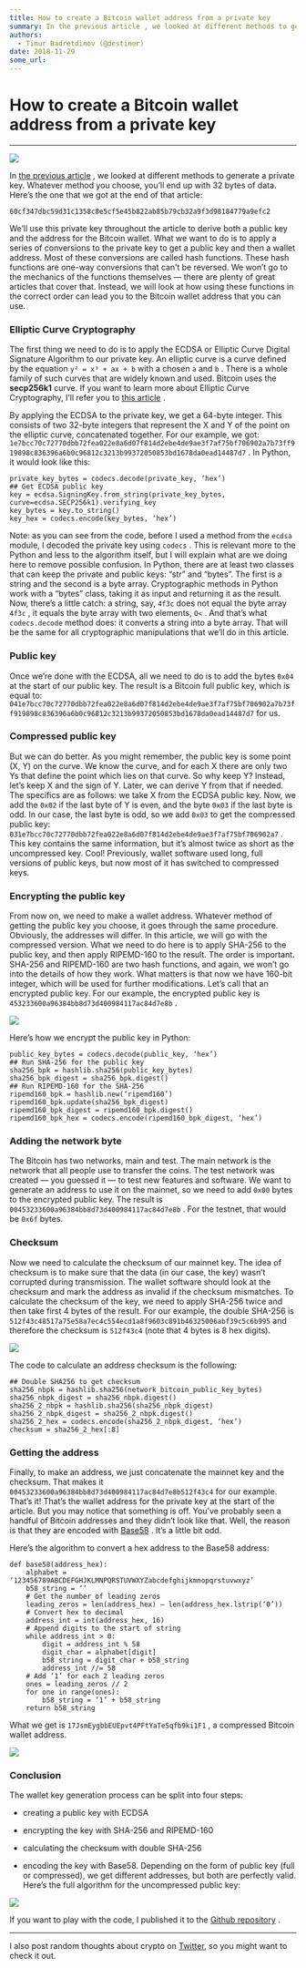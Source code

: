 ```yaml
---
title: How to create a Bitcoin wallet address from a private key
summary: In the previous article , we looked at different methods to generate a private key. Whatever method you choose, you’ll end up with 32 bytes of data. Here’s the one that we got at the end of that article- 60cf347dbc59d31c1358c8e5cf5e45b822ab85b79cb32a9f3d98184779a9efc2 We’ll use this private key throughout the article to derive both a public key and the address for the Bitcoin wallet. What we want to do is to apply a series of conversions to the private key to get a public key and then a wallet a
authors:
  - Timur Badretdinov (@destiner)
date: 2018-11-29
some_url: 
---
```


# How to create a Bitcoin wallet address from a private key



----


![](https://api.beta.kauri.io:443/ipfs/Qmbzq8wFSvgiJZTY8XKYBt9bzWCSnJmGsGR232Wtk44aMS)

In 
[the previous article](https://medium.freecodecamp.org/how-to-generate-your-very-own-bitcoin-private-key-7ad0f4936e6c)
 , we looked at different methods to generate a private key. Whatever method you choose, you’ll end up with 32 bytes of data. Here’s the one that we got at the end of that article:

 
`60cf347dbc59d31c1358c8e5cf5e45b822ab85b79cb32a9f3d98184779a9efc2`
 
We’ll use this private key throughout the article to derive both a public key and the address for the Bitcoin wallet.
What we want to do is to apply a series of conversions to the private key to get a public key and then a wallet address. Most of these conversions are called hash functions. These hash functions are one-way conversions that can’t be reversed. We won’t go to the mechanics of the functions themselves — there are plenty of great articles that cover that. Instead, we will look at how using these functions in the correct order can lead you to the Bitcoin wallet address that you can use.

### Elliptic Curve Cryptography
The first thing we need to do is to apply the ECDSA or Elliptic Curve Digital Signature Algorithm to our private key. An elliptic curve is a curve defined by the equation 
`y² = x³ + ax + b`
 with a chosen 
`a`
 and 
`b`
 . There is a whole family of such curves that are widely known and used. Bitcoin uses the 
**secp256k1**
 curve. If you want to learn more about Elliptic Curve Cryptography, I’ll refer you to 
[this article](https://hackernoon.com/what-is-the-math-behind-elliptic-curve-cryptography-f61b25253da3)
 .


By applying the ECDSA to the private key, we get a 64-byte integer. This consists of two 32-byte integers that represent the X and Y of the point on the elliptic curve, concatenated together.
For our example, we got: 
`1e7bcc70c72770dbb72fea022e8a6d07f814d2ebe4de9ae3f7af75bf706902a7b73ff919898c836396a6b0c96812c3213b99372050853bd1678da0ead14487d7`
 .
In Python, it would look like this:

```
private_key_bytes = codecs.decode(private_key, ‘hex’)
## Get ECDSA public key
key = ecdsa.SigningKey.from_string(private_key_bytes, curve=ecdsa.SECP256k1).verifying_key
key_bytes = key.to_string()
key_hex = codecs.encode(key_bytes, ‘hex’)
```


Note: as you can see from the code, before I used a method from the 
`ecdsa`
 module, I decoded the private key using 
`codecs`
 . This is relevant more to the Python and less to the algorithm itself, but I will explain what are we doing here to remove possible confusion.
In Python, there are at least two classes that can keep the private and public keys: “str” and “bytes”. The first is a string and the second is a byte array. Cryptographic methods in Python work with a “bytes” class, taking it as input and returning it as the result.
Now, there’s a little catch: a string, say, 
`4f3c`
 does not equal the byte array 
`4f3c`
 , it equals the byte array with two elements, 
`O<`
 . And that’s what 
`codecs.decode`
 method does: it converts a string into a byte array. That will be the same for all cryptographic manipulations that we’ll do in this article.

### Public key
Once we’re done with the ECDSA, all we need to do is to add the bytes 
`0x04`
 at the start of our public key. The result is a Bitcoin full public key, which is equal to: 
`041e7bcc70c72770dbb72fea022e8a6d07f814d2ebe4de9ae3f7af75bf706902a7b73ff919898c836396a6b0c96812c3213b99372050853bd1678da0ead14487d7`
 for us.

### Compressed public key
But we can do better. As you might remember, the public key is some point (X, Y) on the curve. We know the curve, and for each X there are only two Ys that define the point which lies on that curve. So why keep Y? Instead, let’s keep X and the sign of Y. Later, we can derive Y from that if needed.
The specifics are as follows: we take X from the ECDSA public key. Now, we add the 
`0x02`
 if the last byte of Y is even, and the byte 
`0x03`
 if the last byte is odd.
In our case, the last byte is odd, so we add 
`0x03`
 to get the compressed public key: 
`031e7bcc70c72770dbb72fea022e8a6d07f814d2ebe4de9ae3f7af75bf706902a7`
 . This key contains the same information, but it’s almost twice as short as the uncompressed key. Cool!
Previously, wallet software used long, full versions of public keys, but now most of it has switched to compressed keys.

### Encrypting the public key
From now on, we need to make a wallet address. Whatever method of getting the public key you choose, it goes through the same procedure. Obviously, the addresses will differ. In this article, we will go with the compressed version.
What we need to do here is to apply SHA-256 to the public key, and then apply RIPEMD-160 to the result. The order is important.
SHA-256 and RIPEMD-160 are two hash functions, and again, we won’t go into the details of how they work. What matters is that now we have 160-bit integer, which will be used for further modifications. Let’s call that an encrypted public key. For our example, the encrypted public key is 
`453233600a96384bb8d73d400984117ac84d7e8b`
 .

![](https://api.beta.kauri.io:443/ipfs/QmSSGzBbPBp1QsTypEYbE9o5Sv6s9WmkPMtjHMaarfkKm5)

Here’s how we encrypt the public key in Python:

```
public_key_bytes = codecs.decode(public_key, ‘hex’)
## Run SHA-256 for the public key
sha256_bpk = hashlib.sha256(public_key_bytes)
sha256_bpk_digest = sha256_bpk.digest()
## Run RIPEMD-160 for the SHA-256
ripemd160_bpk = hashlib.new(‘ripemd160’)
ripemd160_bpk.update(sha256_bpk_digest)
ripemd160_bpk_digest = ripemd160_bpk.digest()
ripemd160_bpk_hex = codecs.encode(ripemd160_bpk_digest, ‘hex’)
```



### Adding the network byte
The Bitcoin has two networks, main and test. The main network is the network that all people use to transfer the coins. The test network was created — you guessed it — to test new features and software.
We want to generate an address to use it on the mainnet, so we need to add 
`0x00`
 bytes to the encrypted public key. The result is 
`00453233600a96384bb8d73d400984117ac84d7e8b`
 . For the testnet, that would be 
`0x6f`
 bytes.

### Checksum
Now we need to calculate the checksum of our mainnet key. The idea of checksum is to make sure that the data (in our case, the key) wasn’t corrupted during transmission. The wallet software should look at the checksum and mark the address as invalid if the checksum mismatches.
To calculate the checksum of the key, we need to apply SHA-256 twice and then take first 4 bytes of the result. For our example, the double SHA-256 is 
`512f43c48517a75e58a7ec4c554ecd1a8f9603c891b46325006abf39c5c6b995`
 and therefore the checksum is 
`512f43c4`
 (note that 4 bytes is 8 hex digits).

![](https://api.beta.kauri.io:443/ipfs/QmXFeBtrFx3tjimVkCySq8T8whREL9NvbUXqx64b3kMcAF)

The code to calculate an address checksum is the following:

```
## Double SHA256 to get checksum
sha256_nbpk = hashlib.sha256(network_bitcoin_public_key_bytes)
sha256_nbpk_digest = sha256_nbpk.digest()
sha256_2_nbpk = hashlib.sha256(sha256_nbpk_digest)
sha256_2_nbpk_digest = sha256_2_nbpk.digest()
sha256_2_hex = codecs.encode(sha256_2_nbpk_digest, ‘hex’)
checksum = sha256_2_hex[:8]
```



### Getting the address
Finally, to make an address, we just concatenate the mainnet key and the checksum. That makes it 
`00453233600a96384bb8d73d400984117ac84d7e8b512f43c4`
 for our example.
That’s it! That’s the wallet address for the private key at the start of the article.
But you may notice that something is off. You’ve probably seen a handful of Bitcoin addresses and they didn’t look like that. Well, the reason is that they are encoded with 
[Base58](https://en.wikipedia.org/wiki/Base58)
 . It’s a little bit odd.

Here’s the algorithm to convert a hex address to the Base58 address:

```
def base58(address_hex):
    alphabet = ‘123456789ABCDEFGHJKLMNPQRSTUVWXYZabcdefghijkmnopqrstuvwxyz’
    b58_string = ‘’
    # Get the number of leading zeros
    leading_zeros = len(address_hex) — len(address_hex.lstrip(‘0’))
    # Convert hex to decimal
    address_int = int(address_hex, 16)
    # Append digits to the start of string
    while address_int > 0:
        digit = address_int % 58
        digit_char = alphabet[digit]
        b58_string = digit_char + b58_string
        address_int //= 58
    # Add ‘1’ for each 2 leading zeros
    ones = leading_zeros // 2
    for one in range(ones):
        b58_string = ‘1’ + b58_string
    return b58_string
```


What we get is 
`17JsmEygbbEUEpvt4PFtYaTeSqfb9ki1F1`
 , a compressed Bitcoin wallet address.

![](https://api.beta.kauri.io:443/ipfs/QmfSVZwHq9DKyaA2aCre37seyd4qiV4D9SUzo8rVimmzsq)


### Conclusion
The wallet key generation process can be split into four steps:



 * creating a public key with ECDSA

 * encrypting the key with SHA-256 and RIPEMD-160

 * calculating the checksum with double SHA-256

 * encoding the key with Base58.
Depending on the form of public key (full or compressed), we get different addresses, but both are perfectly valid.
Here’s the full algorithm for the uncompressed public key:

![](https://api.beta.kauri.io:443/ipfs/QmUbtbDaxnBNy4o8a8p4ZwBpU9Sq7gMhsmqodgUw8S8EyL)

If you want to play with the code, I published it to the 
[Github repository](https://github.com/Destiner/blocksmith)
 .

----

I also post random thoughts about crypto on  [Twitter](https://twitter.com/DestinerX), so you might want to check it out.

